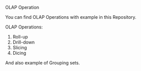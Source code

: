 OLAP Operation

You can find OLAP Operations with example in this Repository.

OLAP Operations:
1.	Roll-up
2.	Drill-down
3.	Slicing
4.	Dicing

And also example of Grouping sets.
